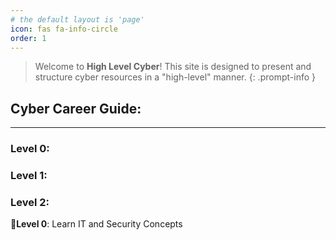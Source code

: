 ```yaml
---
# the default layout is 'page'
icon: fas fa-info-circle
order: 1
---
```


> Welcome to **High Level Cyber**! This site is designed to present and structure cyber resources in a "high-level" manner.
{: .prompt-info }

## Cyber Career Guide:
---

### **Level 0**: 

### Level 1: 

### **Level 2**: 


**🔹Level 0**: Learn IT and Security Concepts

